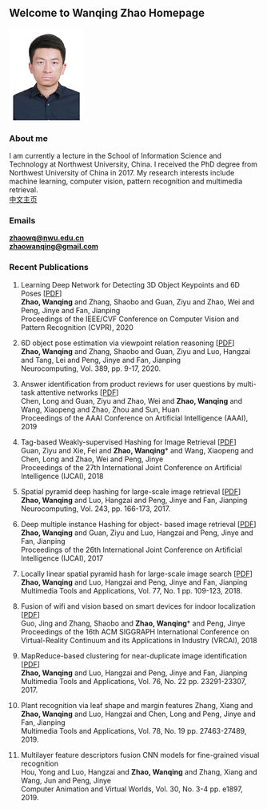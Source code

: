 ## Welcome to Wanqing Zhao Homepage
![](https://github.com/zhaowanqing/Wanqing_Zhao/blob/gh-pages/zwq-photo.jpg?raw=true)
### About me
I am currently a lecture in the School of Information Science and Technology at Northwest University, China. I received the PhD degree from  Northwest University of China in 2017. My research interests include machine learning, computer vision, pattern recognition and multimedia  retrieval.  
[中文主页](index-cn.md)
### Emails

**zhaowq@nwu.edu.cn**  
**zhaowanqing@gmail.com**

### Recent Publications
1. Learning Deep Network for Detecting 3D Object Keypoints and 6D Poses [[PDF](https://openaccess.thecvf.com/content_CVPR_2020/papers/Zhao_Learning_Deep_Network_for_Detecting_3D_Object_Keypoints_and_6D_CVPR_2020_paper.pdf)]  
**Zhao, Wanqing** and Zhang, Shaobo and Guan, Ziyu and Zhao, Wei and Peng, Jinye and Fan, Jianping  
Proceedings of the IEEE/CVF Conference on Computer Vision and Pattern Recognition (CVPR), 2020

2. 6D object pose estimation via viewpoint relation reasoning [[PDF](https://www.sciencedirect.com/sdfe/reader/pii/S0925231220300333/pdf)]  
**Zhao, Wanqing** and Zhang, Shaobo and Guan, Ziyu and Luo, Hangzai and Tang, Lei and Peng, Jinye and Fan, Jianping  
Neurocomputing, Vol. 389, pp. 9-17, 2020.

3. Answer identification from product reviews for user questions by multi-task attentive networks [[PDF](https://www.aaai.org/ojs/index.php/AAAI/article/view/3767)]  
Chen, Long and Guan, Ziyu and Zhao, Wei and **Zhao, Wanqing** and Wang, Xiaopeng and Zhao, Zhou and Sun, Huan  
Proceedings of the AAAI Conference on Artificial Intelligence (AAAI), 2019

4. Tag-based Weakly-supervised Hashing for Image Retrieval [[PDF](https://pdfs.semanticscholar.org/207b/e16eb8342268acbcfc2dec54fb54d3977247.pdf)]  
Guan, Ziyu and Xie, Fei and **Zhao, Wanqing*** and Wang, Xiaopeng and Chen, Long and Zhao, Wei and Peng, Jinye  
Proceedings of the 27th International Joint Conference on Artificial Intelligence (IJCAI), 2018

5. Spatial pyramid deep hashing for large-scale image retrieval [[PDF](https://www.sciencedirect.com/sdfe/reader/pii/S0925231217305167/pdf)]  
**Zhao, Wanqing** and Luo, Hangzai and Peng, Jinye and Fan, Jianping  
Neurocomputing, Vol. 243, pp. 166-173, 2017.

6. Deep multiple instance Hashing for object- based image retrieval [[PDF](https://www.sciencedirect.com/sdfe/reader/pii/S0925231217305167/pdf)]  
**Zhao, Wanqing** and Guan, Ziyu and Luo, Hangzai and Peng, Jinye and Fan, Jianping  
Proceedings of the 26th International Joint Conference on Artificial Intelligence (IJCAI), 2017

7. Locally linear spatial pyramid hash for large-scale image search [[PDF](https://link.springer.com/content/pdf/10.1007/s11042-016-4221-5.pdf)]  
**Zhao, Wanqing** and Luo, Hangzai and Peng, Jinye and Fan, Jianping  
Multimedia Tools and Applications, Vol. 77, No. 1 pp. 109-123, 2018.

8. Fusion of wifi and vision based on smart devices for indoor localization [[PDF](https://dl.acm.org/doi/abs/10.1145/3284398.3284401)]  
Guo, Jing and Zhang, Shaobo and **Zhao, Wanqing*** and Peng, Jinye  
Proceedings of the 16th ACM SIGGRAPH International Conference on Virtual-Reality Continuum and its Applications in Industry (VRCAI), 2018

9. MapReduce-based clustering for near-duplicate image identification [[PDF](https://link.springer.com/content/pdf/10.1007/s11042-016-4060-4.pdf)]  
**Zhao, Wanqing** and Luo, Hangzai and Peng, Jinye and Fan, Jianping
Multimedia Tools and Applications, Vol. 76, No. 22 pp. 23291-23307, 2017.

10. Plant recognition via leaf shape and margin features
Zhang, Xiang and **Zhao, Wanqing** and Luo, Hangzai and Chen, Long and Peng, Jinye and Fan, Jianping  
Multimedia Tools and Applications, Vol. 78, No. 19 pp. 27463-27489, 2019.

11. Multilayer feature descriptors fusion CNN models for fine-grained visual recognition  
Hou, Yong and Luo, Hangzai and **Zhao, Wanqing** and Zhang, Xiang and Wang, Jun and Peng, Jinye  
Computer Animation and Virtual Worlds, Vol. 30, No. 3-4 pp. e1897, 2019.
